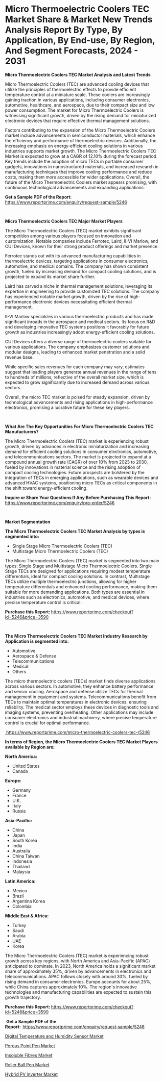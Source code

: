 <p><h1>Micro Thermoelectric Coolers TEC Market Share & Market New Trends Analysis Report By Type, By Application, By End-use, By Region, And Segment Forecasts, 2024 - 2031</h1></p><p><strong>Micro Thermoelectric Coolers TEC Market Analysis and Latest Trends</strong></p>
<p><p>Micro Thermoelectric Coolers (TEC) are advanced cooling devices that utilize the principles of thermoelectric effects to provide efficient temperature control at a miniature scale. These coolers are increasingly gaining traction in various applications, including consumer electronics, automotive, healthcare, and aerospace, due to their compact size and low power consumption. The market for Micro Thermoelectric Coolers is witnessing significant growth, driven by the rising demand for miniaturized electronic devices that require effective thermal management solutions.</p><p>Factors contributing to the expansion of the Micro Thermoelectric Coolers market include advancements in semiconductor materials, which enhance the efficiency and performance of thermoelectric devices. Additionally, the increasing emphasis on energy-efficient cooling solutions in various industries supports market growth. The Micro Thermoelectric Coolers TEC Market is expected to grow at a CAGR of 12.10% during the forecast period. Key trends include the adoption of micro TECs in portable consumer gadgets, innovations in nanostructured materials, and increased research in manufacturing techniques that improve cooling performance and reduce costs, making them more accessible for wider applications. Overall, the future of the Micro Thermoelectric Coolers market appears promising, with continuous technological advancements and expanding applications.</p></p>
<p><strong>Get a Sample PDF of the Report:&nbsp;</strong> <a href="https://www.reportprime.com/enquiry/request-sample/5246">https://www.reportprime.com/enquiry/request-sample/5246</a></p>
<p>&nbsp;</p>
<p><strong>Micro Thermoelectric Coolers TEC Major Market Players</strong></p>
<p><p>The Micro Thermoelectric Coolers (TEC) market exhibits significant competition among various players focused on innovation and customization. Notable companies include Ferrotec, Laird, II-VI Marlow, and CUI Devices, known for their strong product offerings and market presence.</p><p>Ferrotec stands out with its advanced manufacturing capabilities in thermoelectric devices, targeting applications in consumer electronics, automotive, and medical domains. The company has shown consistent growth, fueled by increasing demand for compact cooling solutions, and is projected to expand its market share further.</p><p>Laird has carved a niche in thermal management solutions, leveraging its expertise in engineering to provide customized TEC solutions. The company has experienced notable market growth, driven by the rise of high-performance electronic devices necessitating efficient thermal management.</p><p>II-VI Marlow specializes in various thermoelectric products and has made significant inroads in the aerospace and medical sectors. Its focus on R&D and developing innovative TEC systems positions it favorably for future growth as industries increasingly adopt energy-efficient cooling solutions.</p><p>CUI Devices offers a diverse range of thermoelectric coolers suitable for various applications. The company emphasizes customer solutions and modular designs, leading to enhanced market penetration and a solid revenue base. </p><p>While specific sales revenues for each company may vary, estimates suggest that leading players generate annual revenues in the range of tens to hundreds of millions, reflective of the overall market size, which is expected to grow significantly due to increased demand across various sectors.</p><p>Overall, the micro TEC market is poised for steady expansion, driven by technological advancements and rising applications in high-performance electronics, promising a lucrative future for these key players.</p></p>
<p>&nbsp;</p>
<p><strong>What Are The Key Opportunities For Micro Thermoelectric Coolers TEC Manufacturers?</strong></p>
<p><p>The Micro Thermoelectric Coolers (TEC) market is experiencing robust growth, driven by advances in electronic miniaturization and increasing demand for efficient cooling solutions in consumer electronics, automotive, and telecommunications sectors. The market is projected to expand at a compound annual growth rate (CAGR) of over 10% from 2023 to 2030, fueled by innovations in material science and the rising adoption of compact cooling technologies. Future prospects are bolstered by the integration of TECs in emerging applications, such as wearable devices and advanced HVAC systems, positioning micro TECs as critical components in the shift toward energy-efficient cooling.</p></p>
<p><strong>Inquire or Share Your Questions If Any Before Purchasing This Report:</strong> <a href="https://www.reportprime.com/enquiry/pre-order/5246">https://www.reportprime.com/enquiry/pre-order/5246</a></p>
<p>&nbsp;</p>
<p><strong>Market Segmentation</strong></p>
<p><strong>The Micro Thermoelectric Coolers TEC Market Analysis by types is segmented into:</strong></p>
<p><ul><li>Single Stage Micro Thermoelectric Coolers (TEC)</li><li>Multistage Micro Thermoelectric Coolers (TEC)</li></ul></p>
<p><p>The Micro Thermoelectric Coolers (TEC) market is segmented into two main types: Single Stage and Multistage Micro Thermoelectric Coolers. Single Stage TECs are designed for applications requiring modest temperature differentials, ideal for compact cooling solutions. In contrast, Multistage TECs utilize multiple thermoelectric junctions, allowing for higher temperature differentials and enhanced cooling performance, making them suitable for more demanding applications. Both types are essential in industries such as electronics, automotive, and medical devices, where precise temperature control is critical.</p></p>
<p><strong>Purchase this Report:&nbsp;</strong><a href="https://www.reportprime.com/checkout?id=5246&price=3590">https://www.reportprime.com/checkout?id=5246&price=3590</a></p>
<p>&nbsp;</p>
<p><strong>The Micro Thermoelectric Coolers TEC Market Industry Research by Application is segmented into:</strong></p>
<p><ul><li>Automotive</li><li>Aerospace & Defense</li><li>Telecommunications</li><li>Medical</li><li>Others</li></ul></p>
<p><p>The micro thermoelectric coolers (TECs) market finds diverse applications across various sectors. In automotive, they enhance battery performance and sensor cooling. Aerospace and defense utilize TECs for thermal management in equipment and systems. Telecommunications benefit from TECs to maintain optimal temperatures in electronic devices, ensuring reliability. The medical sector employs these devices in diagnostic tools and imaging systems, preventing overheating. Other applications may include consumer electronics and industrial machinery, where precise temperature control is crucial for optimal performance.</p></p>
<p><a href="https://www.reportprime.com/micro-thermoelectric-coolers-tec-r5246">&nbsp;https://www.reportprime.com/micro-thermoelectric-coolers-tec-r5246</a></p>
<p><strong>In terms of Region, the Micro Thermoelectric Coolers TEC Market Players available by Region are:</strong></p>
<p>
    <p> <strong> North America: </strong>
        <ul>
            <li>United States</li>
            <li>Canada</li>
        </ul>
        </p> 
    <p> <strong> Europe: </strong>
        <ul>
            <li>Germany</li>
            <li>France</li>
            <li>U.K.</li>
            <li>Italy</li>
            <li>Russia</li>
        </ul>
        </p> 
    <p> <strong> Asia-Pacific: </strong>
        <ul>
            <li>China</li>
            <li>Japan</li>
            <li>South Korea</li>
            <li>India</li>
            <li>Australia</li>
            <li>China Taiwan</li>
            <li>Indonesia</li>
            <li>Thailand</li>
            <li>Malaysia</li>
        </ul>
        </p> 
    <p> <strong> Latin America: </strong>
        <ul>
            <li>Mexico</li>
            <li>Brazil</li>
            <li>Argentina Korea</li>
            <li>Colombia</li>
        </ul>
        </p> 
    <p> <strong> Middle East & Africa: </strong>
        <ul>
            <li>Turkey</li>
            <li>Saudi</li>
            <li>Arabia</li>
            <li>UAE</li>
            <li>Korea</li>
        </ul>
    </p>
    </p>
<p><p>The Micro Thermoelectric Coolers (TEC) market is experiencing robust growth across key regions, with North America and Asia-Pacific (APAC) anticipated to dominate. In 2023, North America holds a significant market share of approximately 35%, driven by advancements in electronics and telecommunications. APAC follows closely with around 30%, fueled by rising demand in consumer electronics. Europe accounts for about 25%, while China captures approximately 10%. The region's innovative technologies and manufacturing capabilities are expected to sustain this growth trajectory.</p></p>
<p><strong>Purchase this Report: </strong><a href="https://www.reportprime.com/checkout?id=5246&price=3590">https://www.reportprime.com/checkout?id=5246&price=3590</a></p>
<p>&nbsp;<strong>Get a Sample PDF of the Report:&nbsp;&nbsp;</strong><a href="https://www.reportprime.com/enquiry/request-sample/5246">https://www.reportprime.com/enquiry/request-sample/5246</a></p>
<p><strong></strong></p>
<p><p><a href="https://github.com/MarilynDouglas476/Market-Research-Report-List-1/blob/main/digital-temperature-and-humidity-sensor-market.md">Digital Temperature and Humidity Sensor Market</a></p><p><a href="https://www.linkedin.com/pulse/market-leaders-laggards-global-porous-point-pen-trends-forecast-ee37e?trackingId=sjAuyEkLTjaFPQ3aqG8%2FZg%3D%3D">Porous Point Pen Market</a></p><p><a href="https://issuu.com/reportprime-2/docs/insoluble-fibres-market-size-2030.p_44ac0711964245">Insoluble Fibres Market</a></p><p><a href="https://www.linkedin.com/pulse/roller-ball-pen-market-indicators-size-regional-breakdown-cvwue?trackingId=f%2FnKvK1xQeuxCMVSoK%2Bedw%3D%3D">Roller Ball Pen Market</a></p><p><a href="https://issuu.com/reportprime-2/docs/hybrid-pv-inverter-market-size-2030_659d35c2c61849">Hybrid PV Inverter Market</a></p></p>